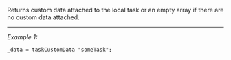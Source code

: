 Returns custom data attached to the local task or an empty array if there are no custom data attached.


---
*Example 1:*
```sqf
_data = taskCustomData "someTask";
```